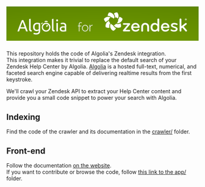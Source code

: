 # <span style="display: inline-block; width: 100%; text-align: center;"><img src="./img/algolia-for-zendesk.png?raw=true" alt="Algolia for Zendesk" /></span>

This repository holds the code of Algolia's Zendesk integration.  
This integration makes it trivial to replace the default search of your Zendesk Help Center by Algolia.
[Algolia](https://www.algolia.com) is a hosted full-text, numerical, and faceted search engine capable of delivering realtime results from the first keystroke.

We'll crawl your Zendesk API to extract your Help Center content and provide you a small code snippet to power your search with Algolia.

## Indexing
Find the code of the crawler and its documentation in the [crawler/](./crawler/) folder.

## Front-end
Follow the documentation [on the website](https://community.algolia.com/zendesk/).  
If you want to contribute or browse the code, follow [this link to the app/](./app/) folder.
